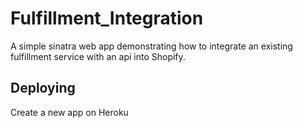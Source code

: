 Fulfillment_Integration
=======================

A simple sinatra web app demonstrating how to integrate an existing fulfillment service with an api into Shopify.

Deploying
---------

Create a new app on Heroku

